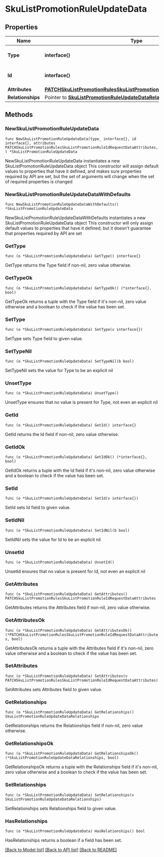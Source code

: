 # SkuListPromotionRuleUpdateData

## Properties

Name | Type | Description | Notes
------------ | ------------- | ------------- | -------------
**Type** | **interface{}** | The resource&#39;s type | 
**Id** | **interface{}** | The resource&#39;s id | 
**Attributes** | [**PATCHSkuListPromotionRulesSkuListPromotionRuleIdRequestDataAttributes**](PATCHSkuListPromotionRulesSkuListPromotionRuleIdRequestDataAttributes.md) |  | 
**Relationships** | Pointer to [**SkuListPromotionRuleUpdateDataRelationships**](SkuListPromotionRuleUpdateDataRelationships.md) |  | [optional] 

## Methods

### NewSkuListPromotionRuleUpdateData

`func NewSkuListPromotionRuleUpdateData(type_ interface{}, id interface{}, attributes PATCHSkuListPromotionRulesSkuListPromotionRuleIdRequestDataAttributes, ) *SkuListPromotionRuleUpdateData`

NewSkuListPromotionRuleUpdateData instantiates a new SkuListPromotionRuleUpdateData object
This constructor will assign default values to properties that have it defined,
and makes sure properties required by API are set, but the set of arguments
will change when the set of required properties is changed

### NewSkuListPromotionRuleUpdateDataWithDefaults

`func NewSkuListPromotionRuleUpdateDataWithDefaults() *SkuListPromotionRuleUpdateData`

NewSkuListPromotionRuleUpdateDataWithDefaults instantiates a new SkuListPromotionRuleUpdateData object
This constructor will only assign default values to properties that have it defined,
but it doesn't guarantee that properties required by API are set

### GetType

`func (o *SkuListPromotionRuleUpdateData) GetType() interface{}`

GetType returns the Type field if non-nil, zero value otherwise.

### GetTypeOk

`func (o *SkuListPromotionRuleUpdateData) GetTypeOk() (*interface{}, bool)`

GetTypeOk returns a tuple with the Type field if it's non-nil, zero value otherwise
and a boolean to check if the value has been set.

### SetType

`func (o *SkuListPromotionRuleUpdateData) SetType(v interface{})`

SetType sets Type field to given value.


### SetTypeNil

`func (o *SkuListPromotionRuleUpdateData) SetTypeNil(b bool)`

 SetTypeNil sets the value for Type to be an explicit nil

### UnsetType
`func (o *SkuListPromotionRuleUpdateData) UnsetType()`

UnsetType ensures that no value is present for Type, not even an explicit nil
### GetId

`func (o *SkuListPromotionRuleUpdateData) GetId() interface{}`

GetId returns the Id field if non-nil, zero value otherwise.

### GetIdOk

`func (o *SkuListPromotionRuleUpdateData) GetIdOk() (*interface{}, bool)`

GetIdOk returns a tuple with the Id field if it's non-nil, zero value otherwise
and a boolean to check if the value has been set.

### SetId

`func (o *SkuListPromotionRuleUpdateData) SetId(v interface{})`

SetId sets Id field to given value.


### SetIdNil

`func (o *SkuListPromotionRuleUpdateData) SetIdNil(b bool)`

 SetIdNil sets the value for Id to be an explicit nil

### UnsetId
`func (o *SkuListPromotionRuleUpdateData) UnsetId()`

UnsetId ensures that no value is present for Id, not even an explicit nil
### GetAttributes

`func (o *SkuListPromotionRuleUpdateData) GetAttributes() PATCHSkuListPromotionRulesSkuListPromotionRuleIdRequestDataAttributes`

GetAttributes returns the Attributes field if non-nil, zero value otherwise.

### GetAttributesOk

`func (o *SkuListPromotionRuleUpdateData) GetAttributesOk() (*PATCHSkuListPromotionRulesSkuListPromotionRuleIdRequestDataAttributes, bool)`

GetAttributesOk returns a tuple with the Attributes field if it's non-nil, zero value otherwise
and a boolean to check if the value has been set.

### SetAttributes

`func (o *SkuListPromotionRuleUpdateData) SetAttributes(v PATCHSkuListPromotionRulesSkuListPromotionRuleIdRequestDataAttributes)`

SetAttributes sets Attributes field to given value.


### GetRelationships

`func (o *SkuListPromotionRuleUpdateData) GetRelationships() SkuListPromotionRuleUpdateDataRelationships`

GetRelationships returns the Relationships field if non-nil, zero value otherwise.

### GetRelationshipsOk

`func (o *SkuListPromotionRuleUpdateData) GetRelationshipsOk() (*SkuListPromotionRuleUpdateDataRelationships, bool)`

GetRelationshipsOk returns a tuple with the Relationships field if it's non-nil, zero value otherwise
and a boolean to check if the value has been set.

### SetRelationships

`func (o *SkuListPromotionRuleUpdateData) SetRelationships(v SkuListPromotionRuleUpdateDataRelationships)`

SetRelationships sets Relationships field to given value.

### HasRelationships

`func (o *SkuListPromotionRuleUpdateData) HasRelationships() bool`

HasRelationships returns a boolean if a field has been set.


[[Back to Model list]](../README.md#documentation-for-models) [[Back to API list]](../README.md#documentation-for-api-endpoints) [[Back to README]](../README.md)


